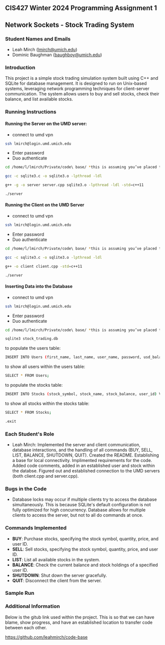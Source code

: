 ## CIS427 Winter 2024 Programming Assignment 1
## Network Sockets - Stock Trading System

### Student Names and Emails
- Leah Mirch (lmirch@umich.edu)
- Dominic Baughman (baughboy@umich.edu)

### Introduction
This project is a simple stock trading simulation system built using C++ and SQLite for database management. It is designed to run on Unix-based systems, leveraging network programming techniques for client-server communication. The system allows users to buy and sell stocks, check their balance, and list available stocks.

### Running Instructions
#### Running the Server on the UMD server:
- connect to umd vpn
```bash
ssh lmirch@login.umd.umich.edu
```

- Enter password
- Duo authenticate

```bash
cd /home/l/lmirch/Private/code\ base/ *this is assuming you’ve placed the files here*
```
```bash
gcc -c sqlite3.c -o sqlite3.o -lpthread -ldl
```
```bash
g++ -g -o server server.cpp sqlite3.o -lpthread -ldl -std=c++11
```
```bash
./server
```

#### Running the Client on the UMD Server
- connect to umd vpn
```bash
ssh lmirch@login.umd.umich.edu
```

- Enter password
- Duo authenticate

```bash
cd /home/l/lmirch/Private/code\ base/ *this is assuming you’ve placed the files here*
```
```bash
gcc -c sqlite3.c -o sqlite3.o -lpthread -ldl
```
```bash
g++ -o client client.cpp -std=c++11
```
```bash
./server
```

#### Inserting Data into the Database
- connect to umd vpn
```bash
ssh lmirch@login.umd.umich.edu
```

- Enter password
- Duo authenticate

```bash
cd /home/l/lmirch/Private/code\ base/ *this is assuming you’ve placed the files here*
```
```bash
sqlite3 stock_trading.db
```

to populate the users table:

```bash
INSERT INTO Users (first_name, last_name, user_name, password, usd_balance) VALUES ('Leah', 'Mirch', 'lmirch', 'Password!', 100.0); 
```

to show all users within the users table:

```bash
SELECT * FROM Users;
```

to populate the stocks table:

```bash
INSERT INTO Stocks (stock_symbol, stock_name, stock_balance, user_id) VALUES ('GMCA', 'General Motors', 15, 5);
```

to show all stocks within the stocks table:

```bash
SELECT * FROM Stocks;
```
```bash
.exit
```

### Each Student's Role
- Leah Mirch: Implemented the server and client communication, database interactions, and the handling of all commands (BUY, SELL, LIST, BALANCE, SHUTDOWN, QUIT). Created the README. Establishing a base for local connectivity. Implimented requirements for the code. Added code comments, added in an established user and stock within the databse. Figured out and established connection to the UMD servers (both client.cpp and server.cpp).

### Bugs in the Code
- Database locks may occur if multiple clients try to access the database simultaneously. This is because SQLite's default configuration is not fully optimized for high concurrency. Database allows for multiple clients to access the server, but not to all do commands at once. 

### Commands Implemented
- **BUY**: Purchase stocks, specifying the stock symbol, quantity, price, and user ID.
- **SELL**: Sell stocks, specifying the stock symbol, quantity, price, and user ID.
- **LIST**: List all available stocks in the system.
- **BALANCE**: Check the current balance and stock holdings of a specified user ID.
- **SHUTDOWN**: Shut down the server gracefully.
- **QUIT**: Disconnect the client from the server.

### Sample Run


### Additional Information
Below is the gitub link used within the project. This is so that we can have blame, show progress, and have an established location to transfer code between each other.

https://github.com/leahmirch/code-base